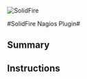 ![SolidFire](http://www.solidfire.com/media/300979/color_logo_03.png)

#SolidFire Nagios Plugin#

## Summary ##

## Instructions ##

